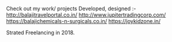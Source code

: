Check out my work/ projects Developed, designed :- 
    http://balajitravelportal.co.in/
    http://www.jupitertradingcorp.com/
    https://balajichemicals-n-surgicals.co.in/
    https://joykidzone.in/

Strated Freelancing in 2018.
